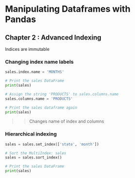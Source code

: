 # Manipulating Dataframes with Pandas

## Chapter 2 : Advanced Indexing

Indices are immutable
### Changing index name labels
```python
sales.index.name = 'MONTHS'

# Print the sales DataFrame
print(sales)

# Assign the string 'PRODUCTS' to sales.columns.name 
sales.columns.name = 'PRODUCTS'

# Print the sales dataframe again
print(sales)
```
>>Changes name of index and columns

### Hierarchical indexing
```python
sales = sales.set_index(['state', 'month'])

# Sort the MultiIndex: sales
sales = sales.sort_index()

# Print the sales DataFrame
print(sales)
```
>>
